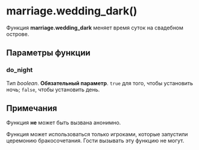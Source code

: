 # marriage.wedding_dark()
Функция **marriage.wedding_dark** меняет время суток на свадебном острове.

## Параметры функции
### do_night
Тип *boolean*. **Обязательный параметр**. `true` для того, чтобы установить ночь; `false`, чтобы установить день.

## Примечания
Функция **не** может быть вызвана анонимно.

Функция может использоваться только игроками, которые запустили церемонию бракосочетания. Гости вызывать эту функцию не могут.